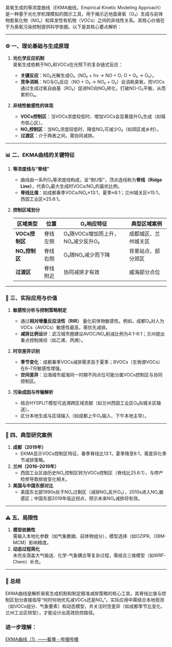 臭氧生成的等浓度曲线（EKMA曲线，Empirical Kinetic Modeling Approach）是一种基于光化学机理模拟的图示工具，用于揭示近地面臭氧（O₃）生成与前体物氮氧化物（NOₓ）和挥发性有机物（VOCs）之间的非线性关系。其核心价值在于为臭氧污染控制提供科学依据。以下是其核心要点解析：

---

### ⚙️ 一、**理论基础与生成原理**

1. **光化学反应机制**  
   臭氧生成依赖于NOₓ和VOCs在光照下的复杂链式反应：  
   
   - **关键反应**：NO₂光解生成O₃（NO₂ + hν → NO + O; O + O₂ → O₃）。  
   - **竞争消耗**：NO与O₃反应（NO + O₃ → NO₂ + O₂）会消耗臭氧，而VOCs通过生成过氧自由基（RO₂）促进NO向NO₂转化，打破NO-O₃平衡，从而累积O₃。

2. **非线性敏感性的体现**  
   
   - **VOCs控制区**：当VOCs浓度较低时，增加VOCs会显著提升O₃生成（如城市核心区）。  
   - **NOₓ控制区**：当NOₓ浓度较低时，降低NOₓ可减少O₃（如郊区或乡村）。  
   - **过渡区**：介于两者之间，需协同减排。

---

### 📊 二、**EKMA曲线的关键特征**

1. **等浓度线与“脊线”**  
   
   - 曲线由一系列O₃等浓度线构成，呈“倒U型”，顶点连线称为**脊线（Ridge Line）**，代表O₃最大生成时VOCs/NOₓ的最优比例。  
   - **脊线比值**：如成都春季VOCs/NOₓ≈13:1，夏季≈8:1；兰州城关区≈15:1，西固工业区≈25.6:1。

2. **控制区域划分**  
   
   | **区域类型**    | **位置** | **O₃响应特征**             | **典型区域案例** |
   | ----------- | ------ | ---------------------- | ---------- |
   | **VOCs控制区** | 脊线左侧   | O₃随VOCs增加而上升，NOₓ减少反升O₃ | 成都城区、兰州城关区 |
   | **NOₓ控制区**  | 脊线右侧   | O₃随NOₓ减少而下降            | 背景站点、部分郊区  |
   | **过渡区**     | 脊线附近   | 协同减排才有效                | 威海部分点位     |

---

### 🧪 三、**实际应用与价值**

1. **敏感性分析与控制策略制定**  
   
   - 通过**相对增量反应活性（RIR）** 量化前体物敏感性。例如，成都O₃对人为VOCs（AVOCs）敏感性最高，需优先减排。  
   - **减排比例设计**：武汉城市圈建议AVOC/NOₓ削减比例为4:1–6:1；兰州提出重点控制烯烃（如乙烯、丙烯）。

2. **时空差异识别**  
   
   - **季节变化**：成都春季VOCs减排需求高于夏季；BVOCs（生物源VOCs）在6–7月敏感性增强。  
   - **空间差异**：沿海城市威海同一时期不同点位可能分属VOCs控制区与协同控制区。

3. **污染成因与传输解析**  
   
   - 结合HYSPLIT模型可追溯跨区域贡献（如兰州西固工业区O₃向城关区输送）。  
   - 区分本地生成与区域输入（如成都上午O₃输入、下午本地主导）。

---

### 🧩 四、**典型研究案例**

1. **成都（2019年）**  
   - EKMA显示VOCs控制区特征，春季脊线比13:1，夏季降至8:1，需差异化季节减排策略。  
2. **兰州（2016–2019年）**  
   - 西固工业区由历史NOₓ控制区转为VOCs控制区（脊线比25.6:1），与停产检修导致排放变化相关。  
3. **美国与中国东部对比**  
   - 美国东北部1990s处于NOₓ过剩区（减排NOₓ反升O₃），2010s进入NOₓ敏感区；中国东部2019年临近拐点，预示未来NOₓ减排将有效。

---

### ⚠️ 五、**局限性**

1. **模型依赖性**  
   需输入本地化参数（如气象数据、前体物组分），模型选择（如OZIPR、OBM-MCM）影响精度。  
2. **动态过程简化**  
   未完全涵盖大气输送、化学-气象耦合等复杂过程，需结合三维模型（如WRF-Chem）补充。

---

### 💎 总结

EKMA曲线是解析臭氧生成机制和制定精准减排策略的核心工具，其脊线比值与控制区划分直接指导“何时何地优先减VOCs还是NOₓ”。实际应用中需结合本地观测（如VOCs组分、气象要素）和动态模型，并关注时空差异（如成都季节比变化、兰州工业区转型），才能设计出高效防控路径。

### 进一步理解：

[EKMA曲线（1）——看懂 - 哔哩哔哩](https://www.bilibili.com/opus/773863788804833287)